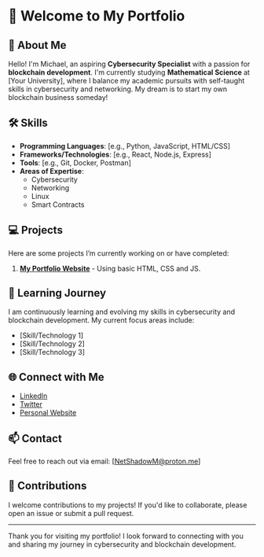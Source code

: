 # 👋 Welcome to My Portfolio

## 📖 About Me
Hello! I'm Michael, an aspiring **Cybersecurity Specialist** with a passion for **blockchain development**. I'm currently studying **Mathematical Science** at [Your University], where I balance my academic pursuits with self-taught skills in cybersecurity and networking. My dream is to start my own blockchain business someday!

## 🛠️ Skills
- **Programming Languages**: [e.g., Python, JavaScript, HTML/CSS]
- **Frameworks/Technologies**: [e.g., React, Node.js, Express]
- **Tools**: [e.g., Git, Docker, Postman]
- **Areas of Expertise**:
  - Cybersecurity
  - Networking
  - Linux
  - Smart Contracts

## 💻 Projects
Here are some projects I’m currently working on or have completed:
1. **[My Portfolio Website](https:netshadowm.github.io)** - Using basic HTML, CSS and JS.

## 🌱 Learning Journey
I am continuously learning and evolving my skills in cybersecurity and blockchain development. My current focus areas include:
- [Skill/Technology 1]
- [Skill/Technology 2]
- [Skill/Technology 3]

## 🌐 Connect with Me
- [LinkedIn](your-linkedin-url)
- [Twitter](your-twitter-url)
- [Personal Website](https:netshadowm.github.io)

## 📫 Contact
Feel free to reach out via email: [NetShadowM@proton.me]

## 🤝 Contributions
I welcome contributions to my projects! If you'd like to collaborate, please open an issue or submit a pull request.

---

Thank you for visiting my portfolio! I look forward to connecting with you and sharing my journey in cybersecurity and blockchain development.

